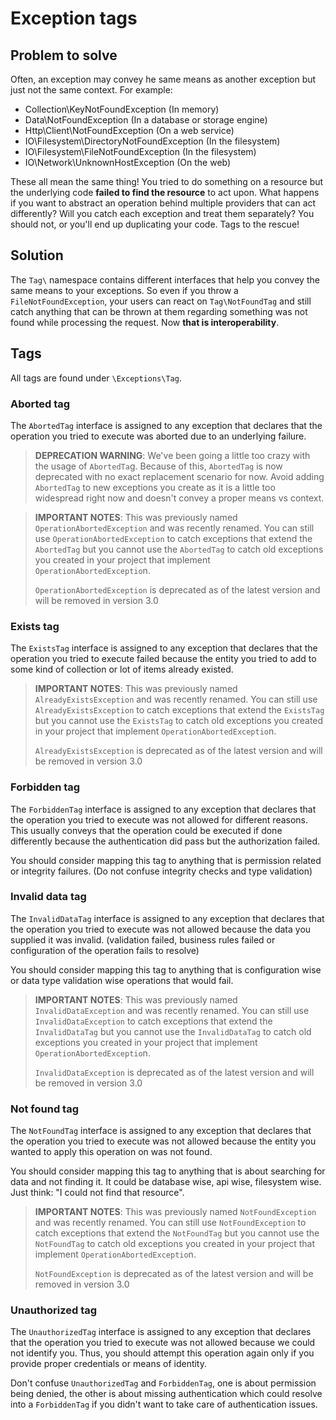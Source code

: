 # Exception tags

## Problem to solve

Often, an exception may convey he same means as another exception but just not the same context. For example:

- Collection\KeyNotFoundException (In memory)
- Data\NotFoundException (In a database or storage engine)
- Http\Client\NotFoundException (On a web service)
- IO\Filesystem\DirectoryNotFoundException (In the filesystem)
- IO\Filesystem\FileNotFoundException (In the filesystem)
- IO\Network\UnknownHostException (On the web)

These all mean the same thing! You tried to do something on a resource but the underlying code **failed to find the resource** to act upon. What happens if you want to abstract an operation behind multiple providers that can act differently? Will you catch each exception and treat them separately? You should not, or you'll end up duplicating your code. Tags to the rescue!

## Solution

The `Tag\` namespace contains different interfaces that help you convey the same means to your exceptions. So even if you throw a `FileNotFoundException`, your users can react on `Tag\NotFoundTag` and still catch anything that can be thrown at them regarding something was not found while processing the request. Now **that is interoperability**.

## Tags

All tags are found under `\Exceptions\Tag`.

### Aborted tag

The `AbortedTag` interface is assigned to any exception that declares that the operation you tried to execute was aborted due to an underlying failure.

> **DEPRECATION WARNING**: We've been going a little too crazy with the usage of `AbortedTa`g. Because of this, `AbortedTag` is now deprecated with no exact replacement scenario for now. Avoid adding `AbortedTag` to new exceptions you create as it is a little too widespread right now and doesn't convey a proper means vs context.

> **IMPORTANT NOTES**: This was previously named `OperationAbortedException` and was recently renamed. You can still use `OperationAbortedException` to catch exceptions that extend the `AbortedTag` but you cannot use the `AbortedTag` to catch old exceptions you created in your project that implement `OperationAbortedExceptio`n.
>
> `OperationAbortedException` is deprecated as of the latest version and will be removed in version 3.0

### Exists tag

The `ExistsTag` interface is assigned to any exception that declares that the operation you tried to execute failed because the entity you tried to add to some kind of collection or lot of items already existed.

> **IMPORTANT NOTES**: This was previously named `AlreadyExistsException` and was recently renamed. You can still use `AlreadyExistsException` to catch exceptions that extend the `ExistsTag` but you cannot use the `ExistsTag` to catch old exceptions you created in your project that implement `OperationAbortedExceptio`n.
>
> `AlreadyExistsException` is deprecated as of the latest version and will be removed in version 3.0

### Forbidden tag

The `ForbiddenTag` interface is assigned to any exception that declares that the operation you tried to execute was not allowed for different reasons. This usually conveys that the operation could be executed if done differently because the authentication did pass but the authorization failed.

You should consider mapping this tag to anything that is permission related or integrity failures. (Do not confuse integrity checks and type validation)

### Invalid data tag

The `InvalidDataTag` interface is assigned to any exception that declares that the operation you tried to execute was not allowed because the data you supplied it was invalid. (validation failed, business rules failed or configuration of the operation fails to resolve)

You should consider mapping this tag to anything that is configuration wise or data type validation wise operations that would fail.

> **IMPORTANT NOTES**: This was previously named `InvalidDataException` and was recently renamed. You can still use `InvalidDataException` to catch exceptions that extend the `InvalidDataTag` but you cannot use the `InvalidDataTag` to catch old exceptions you created in your project that implement `OperationAbortedExceptio`n.
>
> `InvalidDataException` is deprecated as of the latest version and will be removed in version 3.0

### Not found tag

The `NotFoundTag` interface is assigned to any exception that declares that the operation you tried to execute was not allowed because the entity you wanted to apply this operation on was not found.

You should consider mapping this tag to anything that is about searching for data and not finding it. It could be database wise, api wise, filesystem wise. Just think: "I could not find that resource".

> **IMPORTANT NOTES**: This was previously named `NotFoundException` and was recently renamed. You can still use `NotFoundException` to catch exceptions that extend the `NotFoundTag` but you cannot use the `NotFoundTag` to catch old exceptions you created in your project that implement `OperationAbortedExceptio`n.
>
> `NotFoundException` is deprecated as of the latest version and will be removed in version 3.0

### Unauthorized tag

The `UnauthorizedTag` interface is assigned to any exception that declares that the operation you tried to execute was not allowed because we could not identify you. Thus, you should attempt this operation again only if you provide proper credentials or means of identity.

Don't confuse `UnauthorizedTag` and `ForbiddenTag`, one is about permission being denied, the other is about missing authentication which could resolve into a `ForbiddenTag` if you didn't want to take care of authentication issues.
